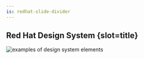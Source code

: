 ```yaml
---
is: redhat-slide-divider
---
```

## Red Hat Design System {slot=title}

<div slot="image">
  <img alt="examples of design system elements"
       src="images/design-system.svg">
</div>
